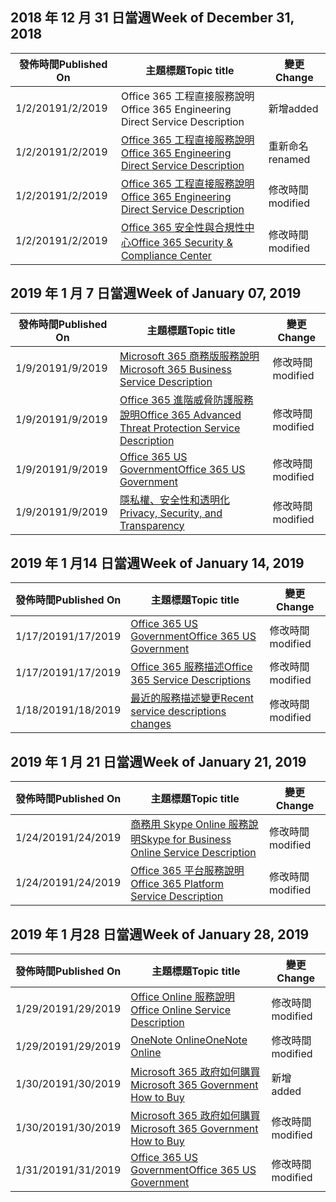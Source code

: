 <!-- This file is generated automatically each week. Changes made to this file will be overwritten.-->




## <a name="week-of-december-31-2018"></a><span data-ttu-id="d4eb5-101">2018 年 12 月 31 日當週</span><span class="sxs-lookup"><span data-stu-id="d4eb5-101">Week of December 31, 2018</span></span>


| <span data-ttu-id="d4eb5-102">發佈時間</span><span class="sxs-lookup"><span data-stu-id="d4eb5-102">Published On</span></span> |<span data-ttu-id="d4eb5-103">主題標題</span><span class="sxs-lookup"><span data-stu-id="d4eb5-103">Topic title</span></span> | <span data-ttu-id="d4eb5-104">變更</span><span class="sxs-lookup"><span data-stu-id="d4eb5-104">Change</span></span> |
|------|------------|--------|
| <span data-ttu-id="d4eb5-105">1/2/2019</span><span class="sxs-lookup"><span data-stu-id="d4eb5-105">1/2/2019</span></span> | <span data-ttu-id="d4eb5-106">Office 365 工程直接服務說明</span><span class="sxs-lookup"><span data-stu-id="d4eb5-106">Office 365 Engineering Direct Service Description</span></span> | <span data-ttu-id="d4eb5-107">新增</span><span class="sxs-lookup"><span data-stu-id="d4eb5-107">added</span></span> |
| <span data-ttu-id="d4eb5-108">1/2/2019</span><span class="sxs-lookup"><span data-stu-id="d4eb5-108">1/2/2019</span></span> | [<span data-ttu-id="d4eb5-109">Office 365 工程直接服務說明</span><span class="sxs-lookup"><span data-stu-id="d4eb5-109">Office 365 Engineering Direct Service Description</span></span>](/Office365/ServiceDescriptions/office-365-engineering-direct-service-description) | <span data-ttu-id="d4eb5-110">重新命名</span><span class="sxs-lookup"><span data-stu-id="d4eb5-110">renamed</span></span> |
| <span data-ttu-id="d4eb5-111">1/2/2019</span><span class="sxs-lookup"><span data-stu-id="d4eb5-111">1/2/2019</span></span> | [<span data-ttu-id="d4eb5-112">Office 365 工程直接服務說明</span><span class="sxs-lookup"><span data-stu-id="d4eb5-112">Office 365 Engineering Direct Service Description</span></span>](/Office365/ServiceDescriptions/office-365-engineering-direct-service-description) | <span data-ttu-id="d4eb5-113">修改時間</span><span class="sxs-lookup"><span data-stu-id="d4eb5-113">modified</span></span> |
| <span data-ttu-id="d4eb5-114">1/2/2019</span><span class="sxs-lookup"><span data-stu-id="d4eb5-114">1/2/2019</span></span> | [<span data-ttu-id="d4eb5-115">Office 365 安全性與合規性中心</span><span class="sxs-lookup"><span data-stu-id="d4eb5-115">Office 365 Security & Compliance Center</span></span>](/Office365/ServiceDescriptions/office-365-platform-service-description/office-365-securitycompliance-center) | <span data-ttu-id="d4eb5-116">修改時間</span><span class="sxs-lookup"><span data-stu-id="d4eb5-116">modified</span></span> |


## <a name="week-of-january-07-2019"></a><span data-ttu-id="d4eb5-117">2019 年 1 月 7 日當週</span><span class="sxs-lookup"><span data-stu-id="d4eb5-117">Week of January 07, 2019</span></span>


| <span data-ttu-id="d4eb5-118">發佈時間</span><span class="sxs-lookup"><span data-stu-id="d4eb5-118">Published On</span></span> |<span data-ttu-id="d4eb5-119">主題標題</span><span class="sxs-lookup"><span data-stu-id="d4eb5-119">Topic title</span></span> | <span data-ttu-id="d4eb5-120">變更</span><span class="sxs-lookup"><span data-stu-id="d4eb5-120">Change</span></span> |
|------|------------|--------|
| <span data-ttu-id="d4eb5-121">1/9/2019</span><span class="sxs-lookup"><span data-stu-id="d4eb5-121">1/9/2019</span></span> | [<span data-ttu-id="d4eb5-122">Microsoft 365 商務版服務說明</span><span class="sxs-lookup"><span data-stu-id="d4eb5-122">Microsoft 365 Business Service Description</span></span>](/Office365/ServiceDescriptions/microsoft-365-business-service-description) | <span data-ttu-id="d4eb5-123">修改時間</span><span class="sxs-lookup"><span data-stu-id="d4eb5-123">modified</span></span> |
| <span data-ttu-id="d4eb5-124">1/9/2019</span><span class="sxs-lookup"><span data-stu-id="d4eb5-124">1/9/2019</span></span> | [<span data-ttu-id="d4eb5-125">Office 365 進階威脅防護服務說明</span><span class="sxs-lookup"><span data-stu-id="d4eb5-125">Office 365 Advanced Threat Protection Service Description</span></span>](/Office365/ServiceDescriptions/office-365-advanced-threat-protection-service-description) | <span data-ttu-id="d4eb5-126">修改時間</span><span class="sxs-lookup"><span data-stu-id="d4eb5-126">modified</span></span> |
| <span data-ttu-id="d4eb5-127">1/9/2019</span><span class="sxs-lookup"><span data-stu-id="d4eb5-127">1/9/2019</span></span> | [<span data-ttu-id="d4eb5-128">Office 365 US Government</span><span class="sxs-lookup"><span data-stu-id="d4eb5-128">Office 365 US Government</span></span>](/Office365/ServiceDescriptions/office-365-platform-service-description/office-365-us-government/office-365-us-government) | <span data-ttu-id="d4eb5-129">修改時間</span><span class="sxs-lookup"><span data-stu-id="d4eb5-129">modified</span></span> |
| <span data-ttu-id="d4eb5-130">1/9/2019</span><span class="sxs-lookup"><span data-stu-id="d4eb5-130">1/9/2019</span></span> | [<span data-ttu-id="d4eb5-131">隱私權、安全性和透明化</span><span class="sxs-lookup"><span data-stu-id="d4eb5-131">Privacy, Security, and Transparency</span></span>](/Office365/ServiceDescriptions/office-365-platform-service-description/privacy-security-and-transparency) | <span data-ttu-id="d4eb5-132">修改時間</span><span class="sxs-lookup"><span data-stu-id="d4eb5-132">modified</span></span> |


## <a name="week-of-january-14-2019"></a><span data-ttu-id="d4eb5-133">2019 年 1 月14 日當週</span><span class="sxs-lookup"><span data-stu-id="d4eb5-133">Week of January 14, 2019</span></span>


| <span data-ttu-id="d4eb5-134">發佈時間</span><span class="sxs-lookup"><span data-stu-id="d4eb5-134">Published On</span></span> |<span data-ttu-id="d4eb5-135">主題標題</span><span class="sxs-lookup"><span data-stu-id="d4eb5-135">Topic title</span></span> | <span data-ttu-id="d4eb5-136">變更</span><span class="sxs-lookup"><span data-stu-id="d4eb5-136">Change</span></span> |
|------|------------|--------|
| <span data-ttu-id="d4eb5-137">1/17/2019</span><span class="sxs-lookup"><span data-stu-id="d4eb5-137">1/17/2019</span></span> | [<span data-ttu-id="d4eb5-138">Office 365 US Government</span><span class="sxs-lookup"><span data-stu-id="d4eb5-138">Office 365 US Government</span></span>](/Office365/ServiceDescriptions/office-365-platform-service-description/office-365-us-government/office-365-us-government) | <span data-ttu-id="d4eb5-139">修改時間</span><span class="sxs-lookup"><span data-stu-id="d4eb5-139">modified</span></span> |
| <span data-ttu-id="d4eb5-140">1/17/2019</span><span class="sxs-lookup"><span data-stu-id="d4eb5-140">1/17/2019</span></span> | [<span data-ttu-id="d4eb5-141">Office 365 服務描述</span><span class="sxs-lookup"><span data-stu-id="d4eb5-141">Office 365 Service Descriptions </span></span>](/Office365/ServiceDescriptions/office-365-service-descriptions-technet-library) | <span data-ttu-id="d4eb5-142">修改時間</span><span class="sxs-lookup"><span data-stu-id="d4eb5-142">modified</span></span> |
| <span data-ttu-id="d4eb5-143">1/18/2019</span><span class="sxs-lookup"><span data-stu-id="d4eb5-143">1/18/2019</span></span> | [<span data-ttu-id="d4eb5-144">最近的服務描述變更</span><span class="sxs-lookup"><span data-stu-id="d4eb5-144">Recent service descriptions changes</span></span>](/Office365/ServiceDescriptions/recent-service-descriptions-changes) | <span data-ttu-id="d4eb5-145">修改時間</span><span class="sxs-lookup"><span data-stu-id="d4eb5-145">modified</span></span> |


## <a name="week-of-january-21-2019"></a><span data-ttu-id="d4eb5-146">2019 年 1 月 21 日當週</span><span class="sxs-lookup"><span data-stu-id="d4eb5-146">Week of January 21, 2019</span></span>


| <span data-ttu-id="d4eb5-147">發佈時間</span><span class="sxs-lookup"><span data-stu-id="d4eb5-147">Published On</span></span> |<span data-ttu-id="d4eb5-148">主題標題</span><span class="sxs-lookup"><span data-stu-id="d4eb5-148">Topic title</span></span> | <span data-ttu-id="d4eb5-149">變更</span><span class="sxs-lookup"><span data-stu-id="d4eb5-149">Change</span></span> |
|------|------------|--------|
| <span data-ttu-id="d4eb5-150">1/24/2019</span><span class="sxs-lookup"><span data-stu-id="d4eb5-150">1/24/2019</span></span> | [<span data-ttu-id="d4eb5-151">商務用 Skype Online 服務說明</span><span class="sxs-lookup"><span data-stu-id="d4eb5-151">Skype for Business Online Service Description</span></span>](/Office365/ServiceDescriptions/skype-for-business-online-service-description/skype-for-business-online-service-description) | <span data-ttu-id="d4eb5-152">修改時間</span><span class="sxs-lookup"><span data-stu-id="d4eb5-152">modified</span></span> |
| <span data-ttu-id="d4eb5-153">1/24/2019</span><span class="sxs-lookup"><span data-stu-id="d4eb5-153">1/24/2019</span></span> | [<span data-ttu-id="d4eb5-154">Office 365 平台服務說明</span><span class="sxs-lookup"><span data-stu-id="d4eb5-154">Office 365 Platform Service Description</span></span>](/Office365/ServiceDescriptions/office-365-platform-service-description/office-365-platform-service-description) | <span data-ttu-id="d4eb5-155">修改時間</span><span class="sxs-lookup"><span data-stu-id="d4eb5-155">modified</span></span> |


## <a name="week-of-january-28-2019"></a><span data-ttu-id="d4eb5-156">2019 年 1 月28 日當週</span><span class="sxs-lookup"><span data-stu-id="d4eb5-156">Week of January 28, 2019</span></span>


| <span data-ttu-id="d4eb5-157">發佈時間</span><span class="sxs-lookup"><span data-stu-id="d4eb5-157">Published On</span></span> |<span data-ttu-id="d4eb5-158">主題標題</span><span class="sxs-lookup"><span data-stu-id="d4eb5-158">Topic title</span></span> | <span data-ttu-id="d4eb5-159">變更</span><span class="sxs-lookup"><span data-stu-id="d4eb5-159">Change</span></span> |
|------|------------|--------|
| <span data-ttu-id="d4eb5-160">1/29/2019</span><span class="sxs-lookup"><span data-stu-id="d4eb5-160">1/29/2019</span></span> | [<span data-ttu-id="d4eb5-161">Office Online 服務說明</span><span class="sxs-lookup"><span data-stu-id="d4eb5-161">Office Online Service Description</span></span>](/Office365/ServiceDescriptions/office-online-service-description/office-online-service-description) | <span data-ttu-id="d4eb5-162">修改時間</span><span class="sxs-lookup"><span data-stu-id="d4eb5-162">modified</span></span> |
| <span data-ttu-id="d4eb5-163">1/29/2019</span><span class="sxs-lookup"><span data-stu-id="d4eb5-163">1/29/2019</span></span> | [<span data-ttu-id="d4eb5-164">OneNote Online</span><span class="sxs-lookup"><span data-stu-id="d4eb5-164">OneNote Online</span></span>](/Office365/ServiceDescriptions/office-online-service-description/onenote-online) | <span data-ttu-id="d4eb5-165">修改時間</span><span class="sxs-lookup"><span data-stu-id="d4eb5-165">modified</span></span> |
| <span data-ttu-id="d4eb5-166">1/30/2019</span><span class="sxs-lookup"><span data-stu-id="d4eb5-166">1/30/2019</span></span> | [<span data-ttu-id="d4eb5-167">Microsoft 365 政府如何購買</span><span class="sxs-lookup"><span data-stu-id="d4eb5-167">Microsoft 365 Government How to Buy</span></span>](/Office365/ServiceDescriptions/office-365-platform-service-description/office-365-us-government/microsoft-365-government-how-to-buy) | <span data-ttu-id="d4eb5-168">新增</span><span class="sxs-lookup"><span data-stu-id="d4eb5-168">added</span></span> |
| <span data-ttu-id="d4eb5-169">1/30/2019</span><span class="sxs-lookup"><span data-stu-id="d4eb5-169">1/30/2019</span></span> | [<span data-ttu-id="d4eb5-170">Microsoft 365 政府如何購買</span><span class="sxs-lookup"><span data-stu-id="d4eb5-170">Microsoft 365 Government How to Buy</span></span>](/Office365/ServiceDescriptions/office-365-platform-service-description/office-365-us-government/microsoft-365-government-how-to-buy) | <span data-ttu-id="d4eb5-171">修改時間</span><span class="sxs-lookup"><span data-stu-id="d4eb5-171">modified</span></span> |
| <span data-ttu-id="d4eb5-172">1/31/2019</span><span class="sxs-lookup"><span data-stu-id="d4eb5-172">1/31/2019</span></span> | [<span data-ttu-id="d4eb5-173">Office 365 US Government</span><span class="sxs-lookup"><span data-stu-id="d4eb5-173">Office 365 US Government</span></span>](/Office365/ServiceDescriptions/office-365-platform-service-description/office-365-us-government/office-365-us-government) | <span data-ttu-id="d4eb5-174">修改時間</span><span class="sxs-lookup"><span data-stu-id="d4eb5-174">modified</span></span> |

